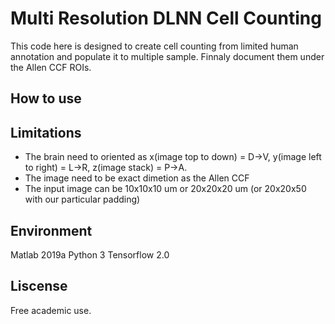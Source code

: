 
# Multi Resolution DLNN Cell Counting
This code here is designed to create cell counting from limited human annotation and populate it to multiple sample. Finnaly document them under the Allen CCF ROIs.

## How to use




## Limitations
- The brain need to oriented as x(image top to down) = D->V, y(image left to right)  = L->R, z(image stack) = P->A.
- The image need to be exact dimetion as the Allen CCF
- The input image can be 10x10x10 um or 20x20x20 um (or 20x20x50 with our particular padding)

## Environment
Matlab 2019a
Python 3
Tensorflow 2.0

## Liscense
Free academic use.
